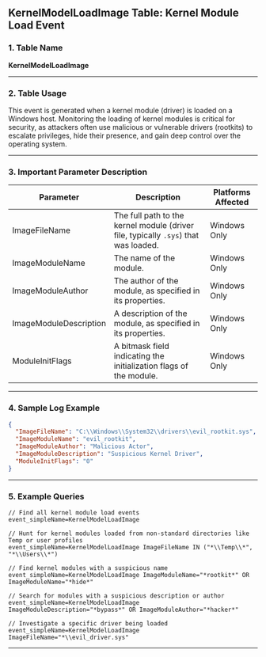 ## KernelModelLoadImage Table: Kernel Module Load Event

### 1. Table Name
**KernelModelLoadImage**

---

### 2. Table Usage
This event is generated when a kernel module (driver) is loaded on a Windows host. Monitoring the loading of kernel modules is critical for security, as attackers often use malicious or vulnerable drivers (rootkits) to escalate privileges, hide their presence, and gain deep control over the operating system.

---

### 3. Important Parameter Description

| Parameter | Description | Platforms Affected |
|---|---|---|
| ImageFileName | The full path to the kernel module (driver file, typically `.sys`) that was loaded. | Windows Only |
| ImageModuleName | The name of the module. | Windows Only |
| ImageModuleAuthor | The author of the module, as specified in its properties. | Windows Only |
| ImageModuleDescription | A description of the module, as specified in its properties. | Windows Only |
| ModuleInitFlags | A bitmask field indicating the initialization flags of the module. | Windows Only |

---

### 4. Sample Log Example

```json
{
  "ImageFileName": "C:\\Windows\\System32\\drivers\\evil_rootkit.sys",
  "ImageModuleName": "evil_rootkit",
  "ImageModuleAuthor": "Malicious Actor",
  "ImageModuleDescription": "Suspicious Kernel Driver",
  "ModuleInitFlags": "0"
}
```

---

### 5. Example Queries
```xql
// Find all kernel module load events
event_simpleName=KernelModelLoadImage

// Hunt for kernel modules loaded from non-standard directories like Temp or user profiles
event_simpleName=KernelModelLoadImage ImageFileName IN ("*\\Temp\\*", "*\\Users\\*")

// Find kernel modules with a suspicious name
event_simpleName=KernelModelLoadImage ImageModuleName="*rootkit*" OR ImageModuleName="*hide*"

// Search for modules with a suspicious description or author
event_simpleName=KernelModelLoadImage ImageModuleDescription="*bypass*" OR ImageModuleAuthor="*hacker*"

// Investigate a specific driver being loaded
event_simpleName=KernelModelLoadImage ImageFileName="*\\evil_driver.sys"
```
---